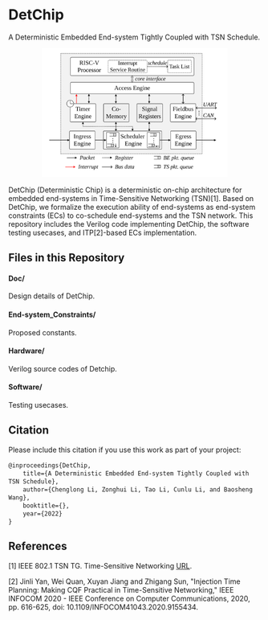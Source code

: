 # DetChip
A Deterministic Embedded End-system Tightly Coupled with TSN Schedule.

<div align="center"><img src="Doc/DetChipArc.svg" alt="DetChip architecture overview" width=370></div>

DetChip (Deterministic Chip) is a deterministic on-chip architecture for embedded end-systems in Time-Sensitive Networking (TSN)[1]. Based on DetChip, we formalize the execution ability of end-systems as end-system constraints (ECs) to co-schedule end-systems and the TSN network. This repository includes the Verilog code implementing DetChip, the software testing usecases, and ITP[2]-based ECs implementation. 


## Files in this Repository

#### Doc/

Design details of DetChip.

#### End-system_Constraints/

Proposed constants.

#### Hardware/

Verilog source codes of Detchip.

#### Software/

Testing usecases.


## Citation
Please include this citation if you use this work as part of your project:

```
@inproceedings{DetChip,
	title={A Deterministic Embedded End-system Tightly Coupled with TSN Schedule},
	author={Chenglong Li, Zonghui Li, Tao Li, Cunlu Li, and Baosheng Wang},
	booktitle={},
	year={2022}
}
```

## References

[1] IEEE 802.1 TSN TG. Time-Sensitive Networking [URL](https://1.ieee802.org/tsn/).

[2] Jinli Yan, Wei Quan, Xuyan Jiang and Zhigang Sun, "Injection Time Planning: Making CQF Practical in Time-Sensitive Networking," IEEE INFOCOM 2020 - IEEE Conference on Computer Communications, 2020, pp. 616-625, doi: 10.1109/INFOCOM41043.2020.9155434.
